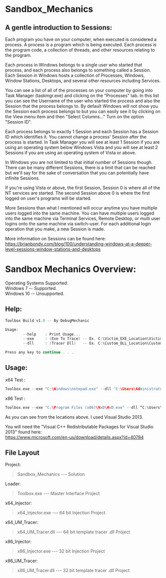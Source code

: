 # Sandbox_Mechanics

## A gentle introduction to Sessions:

Each program you have on your computer, when executed is considered a process. A process is a program which is being executed. Each process is the program code, a collection of threads, and other resources relating to the program.

Each process in Windows belongs to a single user who started that process, and each process also belongs to something called a Session. Each Session in Windows hosts a collection of Processes, Windows, Window Stations, Desktops, and several other resources including Services. 

You can see a list of all of the processes on your computer by going into Task Manager (taskmgr.exe) and clicking on the "Processes" tab. In this list you can see the Username of the user who started the process and also the Session that the process belongs to. By default Windows will not show you the Session each process belongs to but you can easily see it by clicking on the View menu item and then "Select Columns..." Turn on the option "Session ID".

Each process belongs to exactly 1 Session and each Session has a Session ID which identifies it. You cannot change a process' Session after the process is started. In Task Manager you will see at least 1 Session if you are using an operating system below Windows Vista and you will see at least 2 Sessions if you are using an operating system of Vista or above.

In Windows you are not limited to that initial number of Sessions though. There can be many different Sessions, there is a limit that can be reached but we'll say for the sake of conversation that you can potentially have infinite Sessions.

If you're using Vista or above, the first Session, Session 0 is where all of the NT services are started. The second Session above 0 is where the first logged on user's programs will be started.

More Sessions than what I mentioned will occur anytime you have multiple users logged into the same machine. You can have multiple users logged into the same machine via Terminal Services, Remote Desktop, or multi user logins onto the same machine via switch-user. For each additional login operation that you make, a new Session is made.

More information on Sessions can be found here:  
https://brianbondy.com/blog/100/understanding-windows-at-a-deeper-level-sessions-window-stations-and-desktops



# Sandbox Mechanics Overview:

Operating Systems Supported:  
	Windows 7   -- Supported.  
	Windows 10  -- Unsupported.  

## Help:

```c
Toolbox Build v1.0 -- By DebugMechanic

Usage:
        --help    : Print Usage...  
        --exe     : (Exe To Trace) -- Ex. C:\Victim_EXE_Location\Victim.exe  
        --dll     : (Tracer Dll)   -- Ex. C:\Custom_DLL_Location\Custom.dll  

Press any key to continue . . .
```

## Usage:

x64 Test :  
```c
Toolbox.exe --exe "C:\Windows\notepad.exe" --dll "C:\Users\Administrator\Documents\visual studio 2013\Projects\Sandbox_Mechanics\x64\Debug\x64_UM_Tracer.dll"
```

x86 Test : 
```c   
Toolbox.exe --exe "C:\Program Files (x86)\HxD\HxD.exe" --dll “C:\Users\Administrator\Documents\visual studio 2013\Projects\Sandbox_Mechanics\Debug\x86_UM_Tracer.dll"
```

As you can see from the locations above. I used Visual Studio 2013.

You will need the "Visual C++ Redistributable Packages for Visual Studio 2013" found here:  
https://www.microsoft.com/en-us/download/details.aspx?id=40784

## File Layout

Project:  
> Sandbox_Mechanics --- Solution  
	
Loader:  	
> Toolbox.exe --- Master Interface Project  
	
x64_Injector:  
> x64_Injector.exe --- 64 bit Injection Project  
	
x64_UM_Tracer:  
> x64_UM_Tracer.dll --- 64 bit template tracer .dll Project  
	
x86_Injector:  
> x86_Injector.exe --- 32 bit Injection Project  
	
x86_UM_Tracer:  
> x86_UM_Tracer.dll --- 32 bit template tracer .dll Project  
	


